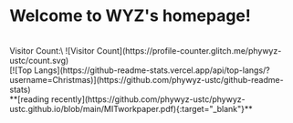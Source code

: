 # Welcome to WYZ's homepage!
<br />
Visitor Count:\
![Visitor Count](https://profile-counter.glitch.me/phywyz-ustc/count.svg)
<br />
[![Top Langs](https://github-readme-stats.vercel.app/api/top-langs/?username=Christmas)](https://github.com/phywyz-ustc/github-readme-stats)
<br />
**[reading recently](https://github.com/phywyz-ustc/phywyz-ustc.github.io/blob/main/MITworkpaper.pdf){:target="_blank"}**
